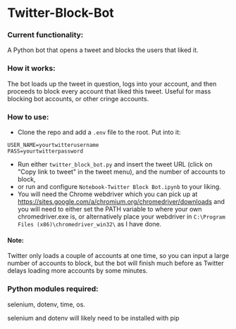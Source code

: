 # Twitter-Block-Bot
### Current functionality:
A Python bot that opens a tweet and blocks the users that liked it.
### How it works:
The bot loads up the tweet in question, logs into your account, and then proceeds to block every account that liked this tweet. Useful for mass blocking bot accounts, or other cringe accounts.
### How to use:
- Clone the repo and add a `.env` file to the root. Put into it:
```
USER_NAME=yourtwitterusername
PASS=yourtwitterpassword
```
- Run either `twitter_block_bot.py` and insert the tweet URL (click on "Copy link to tweet" in the tweet menu), and the number of accounts to block,
- or run and configure `Notebook-Twitter Block Bot.ipynb` to your liking.
- You will need the Chrome webdriver which you can pick up at https://sites.google.com/a/chromium.org/chromedriver/downloads and you will need to either set the PATH variable to where your own chromedriver.exe is, or alternatively place your webdriver in `C:\Program Files (x86)\chromedriver_win32\` as I have done.
#### Note:
Twitter only loads a couple of accounts at one time, so you can input a large number of accounts to block, but the bot will finish much before as Twitter delays loading more accounts by some minutes.
### Python modules required:
selenium, dotenv, time, os.

selenium and dotenv will likely need to be installed with pip
